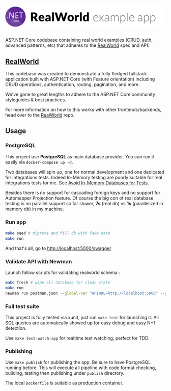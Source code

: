 # ![RealWorld Example App](logo.png)

ASP.NET Core codebase containing real world examples (CRUD, auth, advanced patterns, etc) that adheres to the [RealWorld](https://github.com/gothinkster/realworld-example-apps) spec and API.

## [RealWorld](https://github.com/gothinkster/realworld)

This codebase was created to demonstrate a fully fledged fullstack application built with ASP.NET Core (with Feature orientation) including CRUD operations, authentication, routing, pagination, and more.

We've gone to great lengths to adhere to the ASP.NET Core community styleguides & best practices.

For more information on how to this works with other frontends/backends, head over to the [RealWorld](https://github.com/gothinkster/realworld) repo.

## Usage

### PostgreSQL

This project use **PostgreSQL** as main database provider. You can run it easily via `docker-compose up -d`.

Two databases will spin up, one for normal development and one dedicated for integrations tests. Indeed In-Memory testing are poorly suitable for real integrations tests for me. See [Avoid In-Memory Databases for Tests](https://jimmybogard.com/avoid-in-memory-databases-for-tests/).

Besides there is no support for cascading foreign keys and no support for Automapper Projection feature. Of course the big con of real database testing is no parallel support so far slower, **7s** (real db) vs **1s** (parallelized in memory db) in my machine.

### Run app

```sh
make seed # migrate and fill db with fake data
make run
```

And that's all, go to <http://localhost:5000/swagger>

### Validate API with Newman

Launch follow scripts for validating realworld schema :

```sh
make fresh # wipe all database for clean state
make run
newman run postman.json --global-var "APIURL=http://localhost:5000" --global-var="USERNAME=johndoe" --global-var="EMAIL=john.doe@example.com" --global-var="PASSWORD=password"
```

### Full test suite

This project is fully tested via xunit, just run `make test` for launching it. All SQL queries are automatically showed up for easy debug and easy N+1 detection.

Use `make test-watch-app` for realtime test watching, perfect for TDD.

### Publishing

Use `make publish` for publishing the app. Be sure to have PostgreSQL running before. This will execute all pipeline with code format checking, building, testing then publishing under `publish` directory.

The local `Dockerfile` is suitable as production container.
